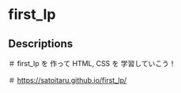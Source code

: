 # first_lp

## Descriptions

＃ first_lp を 作って HTML, CSS を 学習していこう！

＃  https://satoitaru.github.io/first_lp/
